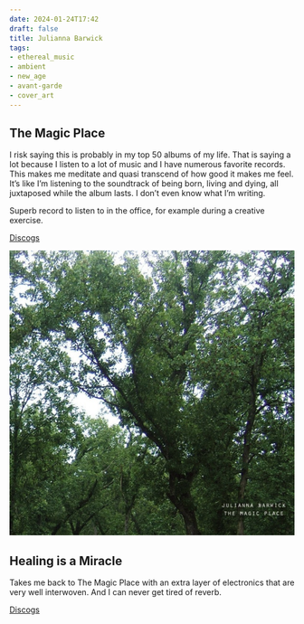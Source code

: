 ```yaml
---
date: 2024-01-24T17:42
draft: false
title: Julianna Barwick
tags:
- ethereal_music
- ambient
- new_age
- avant-garde
- cover_art
---
```

## The Magic Place

I risk saying this is probably in my top 50 albums of my life. That is saying a lot because I listen to a lot of music and I have numerous favorite records. This makes me meditate and quasi transcend of how good it makes me feel. It’s like I’m listening to the soundtrack of being born, living and dying, all juxtaposed while the album lasts. I don’t even know what I’m writing.

Superb record to listen to in the office, for example during a creative exercise.

[Discogs](https://www.discogs.com/master/311970-Julianna-Barwick-The-Magic-Place)

![Photo of tree cups, slightly blurred from camera motion, and on the bottom right corner, in small, geometric, minimal font size the names of the artist and album.](../attachment/vsc-paste/julianna-barwick-240124174437.png)

## Healing is a Miracle

Takes me back to The Magic Place with an extra layer of electronics that are very well interwoven. And I can never get tired of reverb.

[Discogs](https://www.discogs.com/master/1769776-Julianna-Barwick-Healing-Is-A-Miracle)